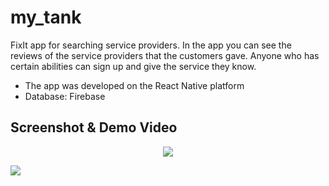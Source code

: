 # my_tank

FixIt app for searching service providers.
In the app you can see the reviews of the service providers that the customers gave.
Anyone who has certain abilities can sign up and give the service they know.

- The app was developed on the React Native platform
- Database: Firebase


Screenshot & Demo Video
-----------------------

 <p align="center">
 
  <img src="http://www.uploads.co.il/uploads/images/375422533.png">
  
</p>

 <p align="center" style="display: flex;">
 
  <img src="http://www.uploads.co.il/uploads/images/248177657.jpg">
  
</p>
<!-- 
To see a demo video, click [here].

[here]: https://drive.google.com/file/d/1KEn44dJsjGI1PSjypNj1FnU03Lo0LyLA/view?usp=sharing
 -->
